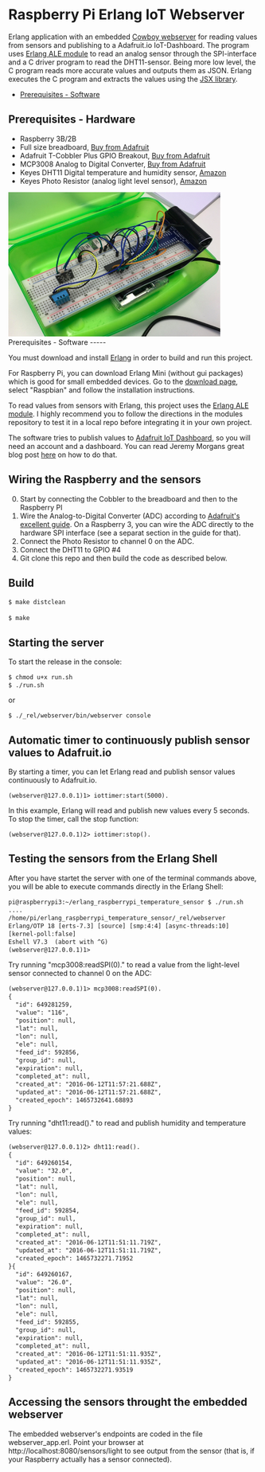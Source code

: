 Raspberry Pi Erlang IoT Webserver
=====

Erlang application with an embedded [Cowboy webserver](https://github.com/ninenines/cowboy) for reading values from sensors and publishing to a Adafruit.io IoT-Dashboard. The program uses [Erlang ALE module](https://github.com/esl/erlang_ale) to read an analog sensor through the SPI-interface and a C driver program to read the DHT11-sensor. Being more low level, the C program reads more accurate values and outputs them as JSON. Erlang executes the C program and extracts the values using the [JSX library](https://github.com/talentdeficit/jsx#encode12). 
- [Prerequisites - Software](#preqs)

Prerequisites - Hardware
----

- Raspberry 3B/2B
- Full size breadboard, [Buy from Adafruit](https://www.adafruit.com/products/239)
- Adafruit T-Cobbler Plus GPIO Breakout, [Buy from Adafruit](https://www.adafruit.com/products/2028)
- MCP3008 Analog to Digital Converter, [Buy from Adafruit](https://learn.adafruit.com/raspberry-pi-analog-to-digital-converters/mcp3008)
- Keyes DHT11 Digital temperature and humidity sensor, [Amazon](https://www.amazon.com/Digital-Temperature-Humidity-Sensor-Arduino/dp/B0100A9SZ2/ref=sr_1_cc_3?s=aps&ie=UTF8&qid=1465662964&sr=1-3-catcorr&keywords=keyes+dht11)
- Keyes Photo Resistor (analog light level sensor), [Amazon](https://www.amazon.com/HobbyKing-KY-018-resistor-Module-Arduino/dp/B01EE0WNZQ/ref=sr_1_2?s=toys-and-games&ie=UTF8&qid=1465663093&sr=1-2&keywords=keyes+photo+resistor)

<img src="rpi3-wiring.png" width="426" height="290">

<a id="preqs">
Prerequisites - Software
-----

You must download and install [Erlang](https://www.erlang-solutions.com/home.html) in order to build and run this project.

For Raspberry Pi, you can download Erlang Mini (without gui packages) which is good for small embedded devices. Go to the [download page](https://www.erlang-solutions.com/resources/download.html), select "Raspbian" and follow the installation instructions.

To read values from sensors with Erlang, this project uses the [Erlang ALE module](https://github.com/esl/erlang_ale). I highly recommend you to follow the directions in the modules repository to test it in a local repo before integrating it in your own project.

The software tries to publish values to [Adafruit IoT Dashboard](https://io.adafruit.com), so you will need an account and a dashboard. You can read Jeremy Morgans great blog post [here](https://www.jeremymorgan.com/internet-of-things/how-to-adafruit-io/) on how to do that.

Wiring the Raspberry and the sensors
----

0. Start by connecting the Cobbler to the breadboard and then to the Raspberry PI
1. Wire the Analog-to-Digital Converter (ADC) according to [Adafruit's excellent guide](https://learn.adafruit.com/raspberry-pi-analog-to-digital-converters/mcp3008). On a Raspberry 3, you can wire the ADC directly to the hardware SPI interface (see a separat section in the guide for that).
2. Connect the Photo Resistor to channel 0 on the ADC.
3. Connect the DHT11 to GPIO #4
4. Git clone this repo and then build the code as described below.

Build
-----

    $ make distclean

    $ make

Starting the server
----

To start the release in the console:

    $ chmod u+x run.sh
    $ ./run.sh

or

    $ ./_rel/webserver/bin/webserver console

Automatic timer to continuously publish sensor values to Adafruit.io
----

By starting a timer, you can let Erlang read and publish sensor values continuously to Adafruit.io.

    (webserver@127.0.0.1)1> iottimer:start(5000).

In this example, Erlang will read and publish new values every 5 seconds. To stop the timer, call the stop function:

    (webserver@127.0.0.1)2> iottimer:stop().

Testing the sensors from the Erlang Shell
----

After you have startet the server with one of the terminal commands above, you will be able to execute commands directly in the Erlang Shell:

    pi@raspberrypi3:~/erlang_raspberrypi_temperature_sensor $ ./run.sh 
    ....
    /home/pi/erlang_raspberrypi_temperature_sensor/_rel/webserver
    Erlang/OTP 18 [erts-7.3] [source] [smp:4:4] [async-threads:10] [kernel-poll:false]
    Eshell V7.3  (abort with ^G)
    (webserver@127.0.0.1)1>

Try running "mcp3008:readSPI(0)." to read a value from the light-level sensor connected to channel 0 on the ADC:

    (webserver@127.0.0.1)1> mcp3008:readSPI(0).
    {
      "id": 649281259,
      "value": "116",
      "position": null,
      "lat": null,
      "lon": null,
      "ele": null,
      "feed_id": 592856,
      "group_id": null,
      "expiration": null,
      "completed_at": null,
      "created_at": "2016-06-12T11:57:21.688Z",
      "updated_at": "2016-06-12T11:57:21.688Z",
      "created_epoch": 1465732641.68893
    }

Try running "dht11:read()." to read and publish humidity and temperature values:

    (webserver@127.0.0.1)2> dht11:read().      
    {
      "id": 649260154,
      "value": "32.0",
      "position": null,
      "lat": null,
      "lon": null,
      "ele": null,
      "feed_id": 592854,
      "group_id": null,
      "expiration": null,
      "completed_at": null,
      "created_at": "2016-06-12T11:51:11.719Z",
      "updated_at": "2016-06-12T11:51:11.719Z",
      "created_epoch": 1465732271.71952
    }{
      "id": 649260167,
      "value": "26.0",
      "position": null,
      "lat": null,
      "lon": null,
      "ele": null,
      "feed_id": 592855,
      "group_id": null,
      "expiration": null,
      "completed_at": null,
      "created_at": "2016-06-12T11:51:11.935Z",
      "updated_at": "2016-06-12T11:51:11.935Z",
      "created_epoch": 1465732271.93519
    }

Accessing the sensors throught the embedded webserver
----
The embedded webserver's endpoints are coded in the file webserver_app.erl. Point your browser at http://localhost:8080/sensors/light to see output from the sensor (that is, if your Raspberry actually has a sensor connected).
